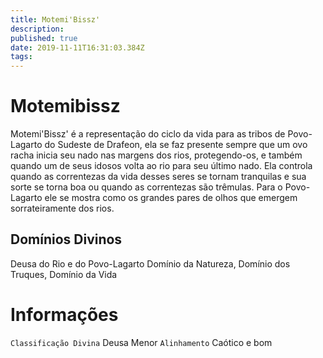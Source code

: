 ```yaml
---
title: Motemi'Bissz'
description: 
published: true
date: 2019-11-11T16:31:03.384Z
tags: 
---
```


<!-- SUBTITLE: Deusa do Rio e do Povo-Lagarto -->

# Motemibissz
Motemi'Bissz' é a representação do ciclo da vida para as tribos de Povo-Lagarto do Sudeste de Drafeon, ela se faz presente sempre que um ovo racha inicia seu nado nas margens dos rios, protegendo-os, e também quando um de seus idosos volta ao rio para seu último nado. Ela controla quando as correntezas da vida desses seres se tornam tranquilas e sua sorte se torna boa ou quando as correntezas são trêmulas. Para o Povo-Lagarto ele se mostra como os grandes pares de olhos que emergem sorrateiramente dos rios.

## Domínios Divinos
Deusa do Rio e do Povo-Lagarto Domínio da Natureza, Domínio dos Truques, Domínio da Vida

# Informações
`Classificação Divina` Deusa Menor
`Alinhamento` Caótico e bom

